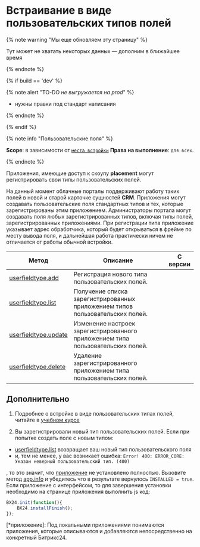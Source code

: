 # Встраивание в виде пользовательских типов полей

{% note warning "Мы еще обновляем эту страницу" %}

Тут может не хватать некоторых данных — дополним в ближайшее время

{% endnote %}

{% if build == 'dev' %}

{% note alert "TO-DO _не выгружается на prod_" %}

- нужны правки под стандарт написания

{% endnote %}

{% endif %}

{% note info "Пользовательские поля" %}

**Scope**: в зависимости от [`места встройки`](../../scopes/permissions.md) **Права на выполнение**: `для всех`.

{% endnote %}


Приложения, имеющие доступ к скоупу **placement** могут регистрировать свои типы пользовательских полей.

На данный момент облачные порталы поддерживают работу таких полей в новой и старой карточке сущностей **CRM**. Приложения могут создавать пользовательские поля стандартных типов и тех, которые зарегистрированы этим приложением. Администраторы портала могут создавать поля любых зарегистрированных типов, включая типы полей, зарегистрированных приложениями. При регистрации типа приложение указывает адрес обработчика, который будет открываться в фрейме по месту вывода поля, и дальнейшая работа практически ничем не отличается от работы обычной встройки.



| Метод | Описание | С версии |
|-------|----------|----------|
| [userfieldtype.add](./userfieldtype-add.md) | Регистрация нового типа пользовательских полей. | |
| [userfieldtype.list](./userfieldtype-list.md) | Получение списка зарегистрированных приложением типов пользовательских полей. | |
| [userfieldtype.update](./userfieldtype-update.md) | Изменение настроек зарегистрированного приложением типа пользовательских полей. | |
| [userfieldtype.delete](./userfieldtype-delete.md) | Удаление зарегистрированного приложением типа пользовательских полей. | |

## Дополнительно

1. Подробнее о встройке в виде пользовательских типах полей, читайте в [учебном курсе](https://dev.1c-bitrix.ru/learning/course/index.php?COURSE_ID=99&LESSON_ID=8633)

2. Вы зарегистрировали новый тип пользовательских полей. Если при попытке создать поле с новым типом:

- [userfieldtype.list](./userfieldtype-list.md) возвращает ваш новый тип пользовательского поля
- и, тем не менее, у вас возникает ошибка: `Error! 400: ERROR_CORE: Указан неверный пользовательский тип. (400)`

, то это значит, что [приложение](*приложение) не установлено полностью. Вызовите метод [app.info](../../common/system/app-info.md) и убедитесь что в результате вернулось `INSTALLED = true`. Если приложение с интерфейсом, то для завершения установки необходимо на странице приложения выполнить js код:

```javascript
BX24.init(function(){
    BX24.installFinish();
});
```

[*приложение]: Под локальными приложениями понимаются приложения, которые описываются и добавляются непосредственно на конкретный Битрикс24.

